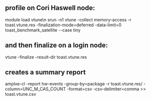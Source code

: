 ## profile on Cori Haswell node:
module load vtune\n
srun -n1 vtune -collect memory-access -r toast.vtune.res -finalization-mode=deferred -data-limit=0 toast_benchmark_satellite --case tiny

## and then finalize on a login node: 
vtune -finalize -result-dir toast.vtune.res

## creates a summary report 
amplxe-cl -report hw-events -group-by=package -r toast.vtune.res/ -column=UNC_M_CAS_COUNT -format=csv -csv-delimiter=comma >> toast.vtune.csv
